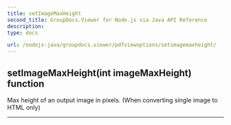```yaml
---
title: setImageMaxHeight
second_title: GroupDocs.Viewer for Node.js via Java API Reference
description: 
type: docs

url: /nodejs-java/groupdocs.viewer/pdfviewoptions/setimagemaxheight/
---
```


## setImageMaxHeight(int imageMaxHeight)  function
Max height of an output image in pixels. (When converting single image to HTML only)


---


